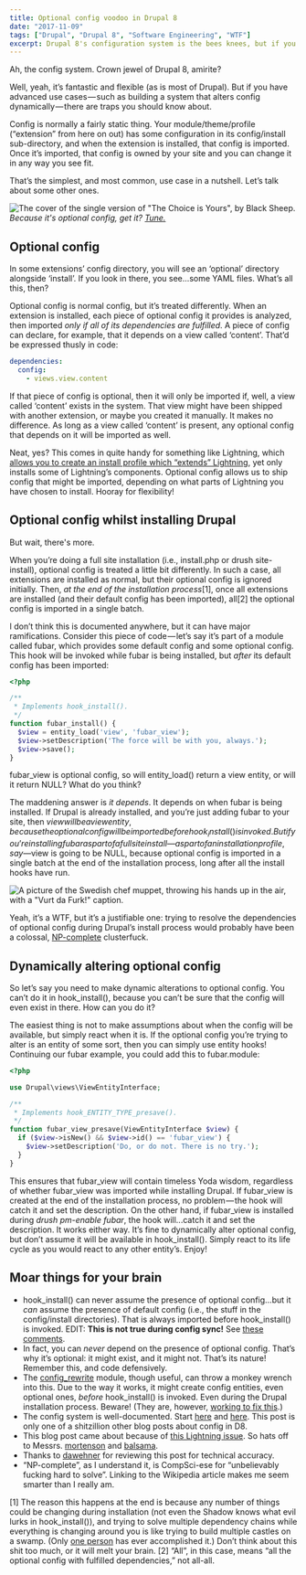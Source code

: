 ```yaml
---
title: Optional config voodoo in Drupal 8
date: "2017-11-09"
tags: ["Drupal", "Drupal 8", "Software Engineering", "WTF"]
excerpt: Drupal 8's configuration system is the bees knees, but if you have advanced use cases, you might encounter some WTFs.
---
```

Ah, the config system. Crown jewel of Drupal 8, amirite?

Well, yeah, it’s fantastic and flexible (as is most of Drupal). But if you have advanced use cases — such as building a system that alters config dynamically — there are traps you should know about.

Config is normally a fairly static thing. Your module/theme/profile (“extension” from here on out) has some configuration in its config/install sub-directory, and when the extension is installed, that config is imported. Once it’s imported, that config is owned by your site and you can change it in any way you see fit.

That’s the simplest, and most common, use case in a nutshell. Let’s talk about some other ones.

![The cover of the single version of "The Choice is Yours", by Black Sheep.](/assets/images/black-sheep.jpg)
*Because it's _optional_ config, get it? [Tune.](https://www.youtube.com/watch?v=K9F5xcpjDMU)*

## Optional config
In some extensions’ config directory, you will see an ‘optional’ directory alongside ‘install’. If you look in there, you see...some YAML files. What’s all this, then?

Optional config is normal config, but it’s treated differently. When an extension is installed, each piece of optional config it provides is analyzed, then imported *only if all of its dependencies are fulfilled*. A piece of config can declare, for example, that it depends on a view called ‘content’. That’d be expressed thusly in code:

```yaml
dependencies:
  config:
    - views.view.content
```

If that piece of config is optional, then it will only be imported if, well, a view called ‘content’ exists in the system. That view might have been shipped with another extension, or maybe you created it manually. It makes no difference. As long as a view called ‘content’ is present, any optional config that depends on it will be imported as well.

Neat, yes? This comes in quite handy for something like Lightning, which [allows you to create an install profile which “extends” Lightning](https://lightning.acquia.com/blog/extending-lightning-part-ii), yet only installs some of Lightning’s components. Optional config allows us to ship config that might be imported, depending on what parts of Lightning you have chosen to install. Hooray for flexibility!

## Optional config whilst installing Drupal
But wait, there's more.

When you’re doing a full site installation (i.e., install.php or drush site-install), optional config is treated a little bit differently. In such a case, all extensions are installed as normal, but their optional config is ignored initially. Then, *at the end of the installation process*[1], once all extensions are installed (and their default config has been imported), all[2] the optional config is imported in a single batch.

I don’t think this is documented anywhere, but it can have major ramifications. Consider this piece of code — let’s say it’s part of a module called fubar, which provides some default config and some optional config. This hook will be invoked while fubar is being installed, but *after* its default config has been imported:

```php
<?php

/**
 * Implements hook_install().
 */
function fubar_install() {
  $view = entity_load('view', 'fubar_view');
  $view->setDescription('The force will be with you, always.');
  $view->save();
}
```

fubar_view is optional config, so will entity_load() return a view entity, or will it return NULL? What do you think?

The maddening answer is *it depends*. It depends on when fubar is being installed. If Drupal is already installed, and you’re just adding fubar to your site, then $view will be a view entity, because the optional config will be imported before hook_install() is invoked. But if you’re installing fubar as part of a full site install — as part of an installation profile, say — $view is going to be NULL, because optional config is imported in a single batch at the end of the installation process, long after all the install hooks have run.

![A picture of the Swedish chef muppet, throwing his hands up in the air, with a "Vurt da Furk!" caption.](/assets/images/chef.jpg)

Yeah, it’s a WTF, but it’s a justifiable one: trying to resolve the dependencies of optional config during Drupal’s install process would probably have been a colossal, [NP-complete](https://en.wikipedia.org/wiki/NP-completeness) clusterfuck.

## Dynamically altering optional config
So let’s say you need to make dynamic alterations to optional config. You can’t do it in hook_install(), because you can’t be sure that the config will even exist in there. How can you do it?

The easiest thing is not to make assumptions about when the config will be available, but simply react when it is. If the optional config you’re trying to alter is an entity of some sort, then you can simply use entity hooks! Continuing our fubar example, you could add this to fubar.module:

```php
<?php

use Drupal\views\ViewEntityInterface;

/**
 * Implements hook_ENTITY_TYPE_presave().
 */
function fubar_view_presave(ViewEntityInterface $view) {
  if ($view->isNew() && $view->id() == 'fubar_view') {
    $view->setDescription('Do, or do not. There is no try.');
  }
}
```

This ensures that fubar_view will contain timeless Yoda wisdom, regardless of whether fubar_view was imported while installing Drupal. If fubar_view is created at the end of the installation process, no problem — the hook will catch it and set the description. On the other hand, if fubar_view is installed during *drush pm-enable fubar*, the hook will...catch it and set the description. It works either way. It’s fine to dynamically alter optional config, but don’t assume it will be available in hook_install(). Simply react to its life cycle as you would react to any other entity’s. Enjoy!

## Moar things for your brain
* hook_install() can never assume the presence of optional config...but it *can* assume the presence of default config (i.e., the stuff in the config/install directories). That is always imported before hook_install() is invoked. EDIT: **This is not true during config sync!** See [these comments](https://dev.acquia.com/comment/4341#comment-4341).
* In fact, you can *never* depend on the presence of optional config. That’s why it’s optional: it might exist, and it might not. That’s its nature! Remember this, and code defensively.
* The [config_rewrite](https://drupal.org/project/config_rewrite) module, though useful, can throw a monkey wrench into this. Due to the way it works, it might create config entities, even optional ones, *before* hook_install() is invoked. Even during the Drupal installation process. Beware! (They are, however, [working to fix this](https://www.drupal.org/node/2903629).)
* The config system is well-documented. Start [here](https://www.drupal.org/docs/8/configuration-management/managing-your-sites-configuration) and [here](https://www.drupal.org/docs/8/api/configuration-api/configuration-api-overview). This post is only one of a shitzillion other blog posts about config in D8.
* This blog post came about because of [this Lightning issue](https://github.com/acquia/lightning/issues/506). So hats off to Messrs. [mortenson](https://github.com/mortenson) and [balsama](https://github.com/balsama).
* Thanks to [dawehner](https://drupal.org/u/dawehner) for reviewing this post for technical accuracy.
* “NP-complete”, as I understand it, is CompSci-ese for “unbelievably fucking hard to solve”. Linking to the Wikipedia article makes me seem smarter than I really am.

[1] The reason this happens at the end is because any number of things could be changing during installation (not even the Shadow knows what evil lurks in hook_install()), and trying to solve multiple dependency chains while everything is changing around you is like trying to build multiple castles on a swamp. (Only [one person](http://forums.pelicanparts.com/uploads10/HolyGrail1361180669130.jpg) has ever accomplished it.) Don’t think about this shit too much, or it will melt your brain.
[2] “All”, in this case, means “all the optional config with fulfilled dependencies,” not all-all.
